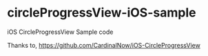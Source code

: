 # circleProgressView-iOS-sample

iOS CircleProgressView Sample code

Thanks to,
https://github.com/CardinalNow/iOS-CircleProgressView
